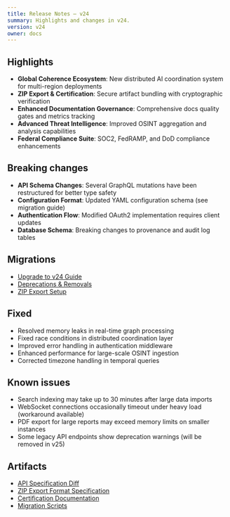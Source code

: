 ```yaml
---
title: Release Notes — v24
summary: Highlights and changes in v24.
version: v24
owner: docs
---
```


## Highlights

- **Global Coherence Ecosystem**: New distributed AI coordination system for multi-region deployments
- **ZIP Export & Certification**: Secure artifact bundling with cryptographic verification
- **Enhanced Documentation Governance**: Comprehensive docs quality gates and metrics tracking
- **Advanced Threat Intelligence**: Improved OSINT aggregation and analysis capabilities
- **Federal Compliance Suite**: SOC2, FedRAMP, and DoD compliance enhancements

## Breaking changes

- **API Schema Changes**: Several GraphQL mutations have been restructured for better type safety
- **Configuration Format**: Updated YAML configuration schema (see migration guide)
- **Authentication Flow**: Modified OAuth2 implementation requires client updates
- **Database Schema**: Breaking changes to provenance and audit log tables

## Migrations

- [Upgrade to v24 Guide](../how-to/upgrade-to-v24.md)
- [Deprecations & Removals](../reference/deprecations.md)
- [ZIP Export Setup](../how-to/zip-export.md)

## Fixed

- Resolved memory leaks in real-time graph processing
- Fixed race conditions in distributed coordination layer
- Improved error handling in authentication middleware
- Enhanced performance for large-scale OSINT ingestion
- Corrected timezone handling in temporal queries

## Known issues

- Search indexing may take up to 30 minutes after large data imports
- WebSocket connections occasionally timeout under heavy load (workaround available)
- PDF export for large reports may exceed memory limits on smaller instances
- Some legacy API endpoints show deprecation warnings (will be removed in v25)

## Artifacts

- [API Specification Diff](../reference/api/v24-diff.md)
- [ZIP Export Format Specification](../reference/zip-export-spec.md)
- [Certification Documentation](../concepts/certification.md)
- [Migration Scripts](../how-to/upgrade-to-v24.md#migration-scripts)
